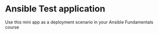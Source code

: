 # Ansible Test application

Use this mini app as a deployment scenario in your Ansible Fundamentals course
